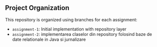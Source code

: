 ## Project Organization

This repository is organized using branches for each assignment:
- `assignment-1`: Initial implementation with repository layer
- `assignment-2`: implementarea claselor din repository folosind baze de date relationale in Java si jurnalizare

